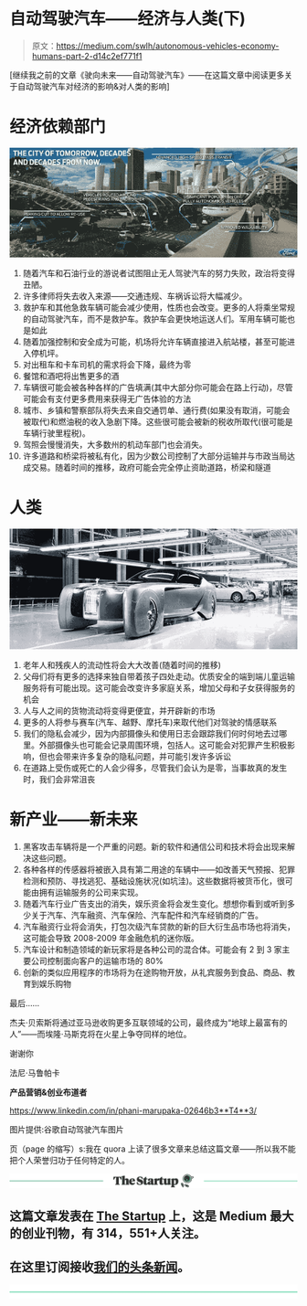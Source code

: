# 自动驾驶汽车——经济与人类(下)

> 原文：<https://medium.com/swlh/autonomous-vehicles-economy-humans-part-2-d14c2ef771f1>

[继续我之前的文章《驶向未来——自动驾驶汽车》——在这篇文章中阅读更多关于自动驾驶汽车对经济的影响&对人类的影响]

# **经济依赖部门**

![](img/04f02b52d8fea8979415df4a5c254b6c.png)

1.  随着汽车和石油行业的游说者试图阻止无人驾驶汽车的努力失败，政治将变得丑陋。
2.  许多律师将失去收入来源——交通违规、车祸诉讼将大幅减少。
3.  救护车和其他急救车辆可能会减少使用，性质也会改变。更多的人将乘坐常规的自动驾驶汽车，而不是救护车。救护车会更快地运送人们。军用车辆可能也是如此
4.  随着加强控制和安全成为可能，机场将允许车辆直接进入航站楼，甚至可能进入停机坪。
5.  对出租车和卡车司机的需求将会下降，最终为零
6.  餐馆和酒吧将出售更多的酒
7.  车辆很可能会被各种各样的广告填满(其中大部分你可能会在路上行动)，尽管可能会有支付更多费用来获得无广告体验的方法
8.  城市、乡镇和警察部队将失去来自交通罚单、通行费(如果没有取消，可能会被取代)和燃油税的收入急剧下降。这些很可能会被新的税收所取代(很可能是车辆行驶里程税)。
9.  驾照会慢慢消失，大多数州的机动车部门也会消失。
10.  许多道路和桥梁将被私有化，因为少数公司控制了大部分运输并与市政当局达成交易。随着时间的推移，政府可能会完全停止资助道路，桥梁和隧道

# **人类**

![](img/8ab11d40e526a17803444dad981fa4f4.png)

1.  老年人和残疾人的流动性将会大大改善(随着时间的推移)
2.  父母们将有更多的选择来独自带着孩子四处走动。优质安全的端到端儿童运输服务将有可能出现。这可能会改变许多家庭关系，增加父母和子女获得服务的机会
3.  人与人之间的货物流动将变得更便宜，并开辟新的市场
4.  更多的人将参与赛车(汽车、越野、摩托车)来取代他们对驾驶的情感联系
5.  我们的隐私会减少，因为内部摄像头和使用日志会跟踪我们何时何地去过哪里。外部摄像头也可能会记录周围环境，包括人。这可能会对犯罪产生积极影响，但也会带来许多复杂的隐私问题，并可能引发许多诉讼
6.  在道路上受伤或死亡的人会少得多，尽管我们会认为是零，当事故真的发生时，我们会非常沮丧

# **新产业——新未来**

1.  黑客攻击车辆将是一个严重的问题。新的软件和通信公司和技术将会出现来解决这些问题。
2.  各种各样的传感器将被嵌入具有第二用途的车辆中——如改善天气预报、犯罪检测和预防、寻找逃犯、基础设施状况(如坑洼)。这些数据将被货币化，很可能由拥有运输服务的公司来实现。
3.  随着汽车行业广告支出的消失，娱乐资金将会发生变化。想想你看到或听到多少关于汽车、汽车融资、汽车保险、汽车配件和汽车经销商的广告。
4.  汽车融资行业将会消失，打包次级汽车贷款的新的巨大衍生品市场也将消失，这可能会导致 2008-2009 年金融危机的迷你版。
5.  汽车设计和制造领域的新玩家将是各种公司的混合体。可能会有 2 到 3 家主要公司控制面向客户的运输市场的 80%
6.  创新的类似应用程序的市场将为在途购物开放，从礼宾服务到食品、商品、教育到娱乐购物

最后……

杰夫·贝索斯将通过亚马逊收购更多互联领域的公司，最终成为“地球上最富有的人”——而埃隆·马斯克将在火星上争夺同样的地位。

谢谢你

法尼·马鲁帕卡

**产品营销&创业布道者**

https://www.linkedin.com/in/phani-marupaka-02646b3**T4**3/

图片提供:谷歌自动驾驶汽车图片

页（page 的缩写）s:我在 quora 上读了很多文章来总结这篇文章——所以我不能把个人荣誉归功于任何特定的人。

[![](img/308a8d84fb9b2fab43d66c117fcc4bb4.png)](https://medium.com/swlh)

## 这篇文章发表在 [The Startup](https://medium.com/swlh) 上，这是 Medium 最大的创业刊物，有 314，551+人关注。

## 在这里订阅接收[我们的头条新闻](http://growthsupply.com/the-startup-newsletter/)。

[![](img/b0164736ea17a63403e660de5dedf91a.png)](https://medium.com/swlh)